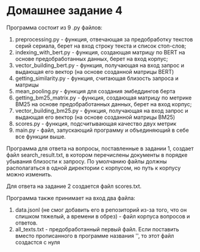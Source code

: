# Домашнее задание 4
Программа состоит из 9 .py файлов:

1. preprocessing.py - функция, отвечающая за предобработку текстов серий сериала, берет на вход строку текста и список стоп-слов;
2. indexing_with_bert.py - функция, создающая матрицу по BERT на основе предобработанных данных, берет на вход корпус;
3. vector_building_bert.py - функция, получающая на вход запрос и выдающая его вектор (на основе созданной матрицы BERT)
4. getting_similarity.py - функция, считающая близость запроса и матрицы
5. mean_pooling.py - функция для создания эмбеддингов берта
6. getting_bm25_matrix.py - функция, создающая матрицу по метрике BM25 на основе предобработанных данных, берет на вход корпус;
7. vector_building_bm25.py - функция, получающая на вход запрос и выдающая его вектор (на основе созданной матрицы BM25)
8. scores.py - функция, подсчитывающая качество двух метрик
9. main.py - файл, запускающий программу и объединяющий в себе все функции выше.

Программа для ответа на вопросы, поставленные в задании 1, создает файл search_result.txt, в котором перечислены документы в порядке убывания близости к запросу. По умолчанию файлы должны располагаться в одной директории с корпусом, но путь к корпусу можно изменить.

Для ответа на задание 2 создается файл scores.txt.

Программа также принимает на вход два файла:
1. data.jsonl (не смог добавить его в репозиторий из-за того, что он слишком тяжелый, а времени в обрез) - файл корпуса вопросов и ответов.
2. all_texts.txt - предобработанный первый файл. Если поставить вместо прописанного в программе названия '', то этот файл создастся с нуля
